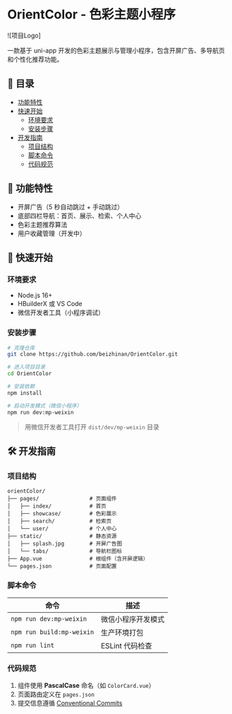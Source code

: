 # OrientColor - 色彩主题小程序

![项目Logo]<!-- 可选 -->

一款基于 uni-app 开发的色彩主题展示与管理小程序，包含开屏广告、多导航页和个性化推荐功能。

## 📌 目录

- [功能特性](#-功能特性)
- [快速开始](#-快速开始)
  - [环境要求](#环境要求)
  - [安装步骤](#安装步骤)
- [开发指南](#-开发指南)
  - [项目结构](#项目结构)
  - [脚本命令](#脚本命令)
  - [代码规范](#代码规范)

## 🌟 功能特性

- 开屏广告（5 秒自动跳过 + 手动跳过）
- 底部四栏导航：首页、展示、检索、个人中心
- 色彩主题推荐算法
- 用户收藏管理（开发中）

## 🚀 快速开始

### 环境要求

- Node.js 16+
- HBuilderX 或 VS Code
- 微信开发者工具（小程序调试）

### 安装步骤

```bash
# 克隆仓库
git clone https://github.com/beizhinan/OrientColor.git

# 进入项目目录
cd OrientColor

# 安装依赖
npm install

# 启动开发模式（微信小程序）
npm run dev:mp-weixin
```

> 用微信开发者工具打开 `dist/dev/mp-weixin` 目录

## 🛠 开发指南

### 项目结构

```
orientColor/
├── pages/                # 页面组件
│   ├── index/            # 首页
│   ├── showcase/         # 色彩展示
│   ├── search/           # 检索页
│   └── user/             # 个人中心
├── static/               # 静态资源
│   ├── splash.jpg        # 开屏广告图
│   └── tabs/             # 导航栏图标
├── App.vue               # 根组件（含开屏逻辑）
└── pages.json            # 页面配置
```

### 脚本命令

| 命令                      | 描述               |
| ------------------------- | ------------------ |
| `npm run dev:mp-weixin`   | 微信小程序开发模式 |
| `npm run build:mp-weixin` | 生产环境打包       |
| `npm run lint`            | ESLint 代码检查    |

### 代码规范

1. 组件使用 **PascalCase** 命名（如 `ColorCard.vue`）
2. 页面路由定义在 `pages.json`
3. 提交信息遵循 [Conventional Commits](https://www.conventionalcommits.org/)
